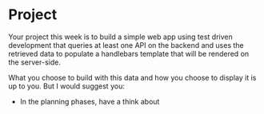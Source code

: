 # Project

Your project this week is to build a simple web app using test driven development that queries at least one API on the backend and uses the retrieved data to populate a handlebars template that will be rendered on the server-side.

What you choose to build with this data and how you choose to display it is up to you. But I would suggest you:

* In the planning phases, have a think about 
